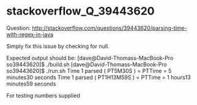 # stackoverflow_Q_39443620

Question:
http://stackoverflow.com/questions/39443620/parsing-time-with-regex-in-java

Simply fix this issue by checking for null.

Expected output should be:
[dave@David-Thomass-MacBook-Pro so39443620]$ ./build.sh
[dave@David-Thomass-MacBook-Pro so39443620]$ ./run.sh
Time 1 parsed ( PT5M30S ) = PTTime = 5 minutes30 seconds
Time 1 parsed ( PT1H13M59S ) = PTTime = 1 hours13 minutes59 seconds

For testing numbers supplied
